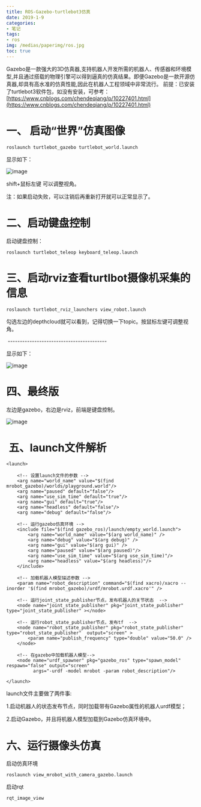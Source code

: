 ```yaml
---
title: ROS-Gazebo-turtlebot3仿真
date: 2019-1-9
categories:
- 笔记
tags:
- ros
img: /medias/paperimg/ros.jpg
toc: true
---
```

Gazebo是一款强大的3D仿真器,支持机器人开发所需的机器人、传感器和环境模型,并且通过搭载的物理引擎可以得到逼真的仿真结果。即便Gazebo是一款开源仿真器,却具有高水准的仿真性能,因此在机器人工程领域中非常流行。<!-- more -->
前提：已安装了turtlebot3软件包，如没有安装，可参考：[https://www.cnblogs.com/chendeqiang/p/10227401.html](https://www.cnblogs.com/chendeqiang/p/10227401.html)


# 一、 启动“世界”仿真图像

```
roslaunch turtlebot_gazebo turtlebot_world.launch 
```

显示如下：

![image](http://upload-images.jianshu.io/upload_images/16115686-67b12605f38f0d0c.png?imageMogr2/auto-orient/strip%7CimageView2/2/w/1240)

shift+鼠标左键 可以调整视角。

注：如果启动失败，可以注销后再重新打开就可以正常显示了。

# 二、启动键盘控制

启动键盘控制：

```
roslaunch turtlebot_teleop keyboard_teleop.launch
```

# 三、启动rviz查看turtlbot摄像机采集的信息

```
roslaunch turtlebot_rviz_launchers view_robot.launch 
```

勾选左边的depthcloud就可以看到，记得切换一下topic。按鼠标左键可调整视角。

 -----------------------------------------

显示如下：

![image](http://upload-images.jianshu.io/upload_images/16115686-cec4dec3b5672f13.png?imageMogr2/auto-orient/strip%7CimageView2/2/w/1240)

# 四、最终版

左边是gazebo，右边是rviz，前端是键盘控制。

![image](http://upload-images.jianshu.io/upload_images/16115686-b38c1c60a6c3ea7c.png?imageMogr2/auto-orient/strip%7CimageView2/2/w/1240)

#  五、launch文件解析

```
<launch>

    <!-- 设置launch文件的参数 -->
    <arg name="world_name" value="$(find mrobot_gazebo)/worlds/playground.world"/>
    <arg name="paused" default="false"/>
    <arg name="use_sim_time" default="true"/>
    <arg name="gui" default="true"/>
    <arg name="headless" default="false"/>
    <arg name="debug" default="false"/>

    <!-- 运行gazebo仿真环境 -->
    <include file="$(find gazebo_ros)/launch/empty_world.launch">
        <arg name="world_name" value="$(arg world_name)" />
        <arg name="debug" value="$(arg debug)" />
        <arg name="gui" value="$(arg gui)" />
        <arg name="paused" value="$(arg paused)"/>
        <arg name="use_sim_time" value="$(arg use_sim_time)"/>
        <arg name="headless" value="$(arg headless)"/>
    </include>

    <!-- 加载机器人模型描述参数 -->
    <param name="robot_description" command="$(find xacro)/xacro --inorder '$(find mrobot_gazebo)/urdf/mrobot.urdf.xacro'" /> 

    <!-- 运行joint_state_publisher节点，发布机器人的关节状态  -->
    <node name="joint_state_publisher" pkg="joint_state_publisher" type="joint_state_publisher" ></node> 

    <!-- 运行robot_state_publisher节点，发布tf  -->
    <node name="robot_state_publisher" pkg="robot_state_publisher" type="robot_state_publisher"  output="screen" >
        <param name="publish_frequency" type="double" value="50.0" />
    </node>

    <!-- 在gazebo中加载机器人模型-->
    <node name="urdf_spawner" pkg="gazebo_ros" type="spawn_model" respawn="false" output="screen"
          args="-urdf -model mrobot -param robot_description"/> 

</launch>
```

launch文件主要做了两件事:

1.启动机器人的状态发布节点，同时加载带有Gazebo属性的机器人urdf模型；

2.启动Gazebo，并且将机器人模型加载到Gazebo仿真环境中。

# 六、运行摄像头仿真

启动仿真环境

```
roslaunch view_mrobot_with_camera_gazebo.launch
```
启动rqt

```
rqt_image_view
```